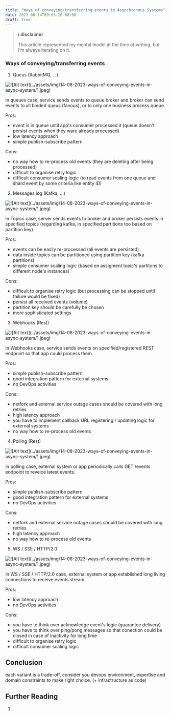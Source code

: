 ```yaml
---
title: "Ways of conveying/transferring events in Asynchronous Systems"
date: 2023-08-14T09:03:20-08:00
draft: true
---
```


> **ℹ️ disclaimer**
>
> This article represented my mental model at the time of writing, but I’m always iterating on it.

### Ways of conveying/transferring events

1. Queus (RabbitMQ, ...)

![!\[Alt text\](../assets/img/14-08-2023-ways-of-conveying-events-in-async-system/1.jpeg)](/2/1.jpg)

In queues case, service sends events to queue broker and broker can send events to all binded queus (fanous), or to only one business process queue.

Pros:
- event is in queue until app's consumer processed it (queue doesn't persist events when they ware already processed)
- low latency approach
- simple publish-subscribe pattern

Cons:
- no way how to re-process old events (they are deleting after being processed)
- difficult to organise retry logic
- difficult consumer scaling logic (to read events from one queue and shard event by some criteria like entity ID)

2. Messages log (Kafka, ...)

![!\[Alt text\](../assets/img/14-08-2023-ways-of-conveying-events-in-async-system/1.jpeg)](/2/2.jpg)

In Topics case, server sends events to broker and broker persists events in specified topics (regarding kafka, in specified partitions too based on partition key).

Pros:
- events can be easily re-processed (all events are persisted)
- data inside topics can be partitioned using partition key (kafka partitions)
- simple consumer scaling logic (based on assigment topic's partitons to different node's instances)

Cons:
- difficult to organise retry logic (but processing can be stopped until failure would be fixed)
- persist all received events (volume)
- partition key should be carefully be chosen
- more sophisticated settings

3. Webhooks (Rest)

![!\[Alt text\](../assets/img/14-08-2023-ways-of-conveying-events-in-async-system/1.jpeg)](/2/3.jpg)

In Webhooks case, service sends events on specified/registered REST endpoint so that app could process them.

Pros:
- simple publish-subscribe pattern
- good integration pattern for external systems
- no DevOps activities

Cons:
- netfork and external service outage cases should be covered with long retries
- high latency approach
- you have to implement callback URL registering / updating logic for external systems
- no way how to re-process old events

4. Polling (Rest)

![!\[Alt text\](../assets/img/14-08-2023-ways-of-conveying-events-in-async-system/1.jpeg)](/2/4.jpg)

In polling case, external system or app periodically calls GET /events endpoint to reveice latest events.

Pros:
- simple publish-subscribe pattern
- good integration pattern for external systems
- no DevOps activities

Cons:
- netfork and external service outage cases should be covered with long retries
- high latency approach
- no way how to re-process old events

5. WS / SSE / HTTP/2.0

![!\[Alt text\](../assets/img/14-08-2023-ways-of-conveying-events-in-async-system/1.jpeg)](/2/5.jpg)

In WS / SSE / HTTP/2.0 case, external system or app established long living connections to receive events stream.

Pros:
- low latency approach
- no DevOps activities

Cons:
- you have to think over acknowledge event's logic (guarantee delivery)
- you have to think over ping/pong messages so that conection could be closed in case of inactivity for long time
- difficult to organise retry logic
- difficult consumer scaling logic

## Conclusion
each variant is a trade-off, consider you devops environment, expertise and domain constraints to make right choice. 
(+ infractructure as code)

## Further Reading
1. 
